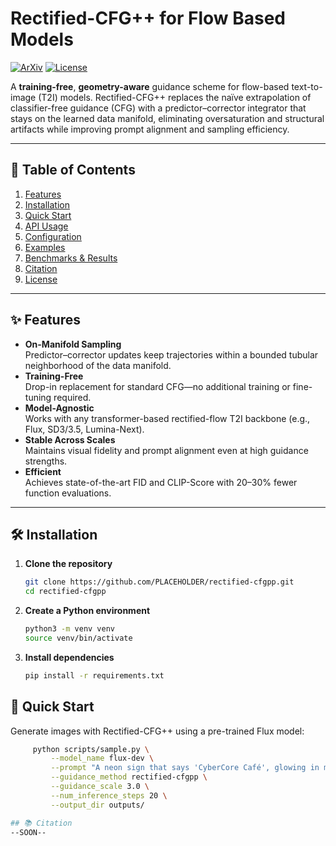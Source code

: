 # Rectified-CFG++ for Flow Based Models

[![ArXiv](https://img.shields.io/badge/arXiv-Soon-blue)](https://arxiv.org/abs/xxxxxxx) [![License](https://img.shields.io/badge/License-MIT-green)](./LICENSE)

A **training-free**, **geometry-aware** guidance scheme for flow-based text-to-image (T2I) models. Rectified-CFG++ replaces the naïve extrapolation of classifier-free guidance (CFG) with a predictor–corrector integrator that stays on the learned data manifold, eliminating oversaturation and structural artifacts while improving prompt alignment and sampling efficiency.

---

## 📖 Table of Contents

1. [Features](#-features)  
2. [Installation](#-installation)  
3. [Quick Start](#-quick-start)  
4. [API Usage](#-api-usage)  
5. [Configuration](#-configuration)  
6. [Examples](#-examples)  
7. [Benchmarks & Results](#-benchmarks--results)  
8. [Citation](#-citation)  
9. [License](#-license)

---

## ✨ Features

- **On-Manifold Sampling**  
  Predictor–corrector updates keep trajectories within a bounded tubular neighborhood of the data manifold.
- **Training-Free**  
  Drop-in replacement for standard CFG—no additional training or fine-tuning required.
- **Model-Agnostic**  
  Works with any transformer-based rectified-flow T2I backbone (e.g., Flux, SD3/3.5, Lumina-Next).
- **Stable Across Scales**  
  Maintains visual fidelity and prompt alignment even at high guidance strengths.
- **Efficient**  
  Achieves state-of-the-art FID and CLIP-Score with 20–30% fewer function evaluations.

---

## 🛠️ Installation

1. **Clone the repository**  
   ```bash
   git clone https://github.com/PLACEHOLDER/rectified-cfgpp.git
   cd rectified-cfgpp

2. **Create a Python environment**
   ```bash
   python3 -m venv venv
   source venv/bin/activate
   

3. **Install dependencies**
   ```bash
   pip install -r requirements.txt

## 🚀 Quick Start

Generate images with Rectified-CFG++ using a pre-trained Flux model:
   ```bash
        python scripts/sample.py \
            --model_name flux-dev \
            --prompt "A neon sign that says 'CyberCore Café', glowing in magenta and blue" \
            --guidance_method rectified-cfgpp \
            --guidance_scale 3.0 \
            --num_inference_steps 20 \
            --output_dir outputs/

## 📚 Citation
--SOON--


